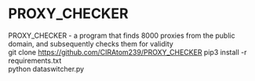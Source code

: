 # PROXY_CHECKER  
PROXY_CHECKER - a program that finds 8000 proxies from the public domain, and subsequently checks them for validity  
git clone https://github.com/CIRAtom239/PROXY_CHECKER
pip3 install -r requirements.txt  
python dataswitcher.py  
